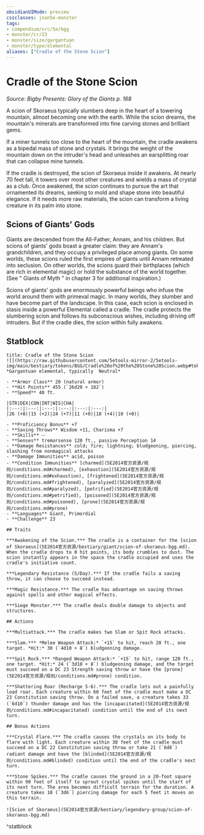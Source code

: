 ```yaml
---
obsidianUIMode: preview
cssclasses: json5e-monster
tags:
- compendium/src/5e/bgg
- monster/cr/23
- monster/size/gargantuan
- monster/type/elemental
aliases: ["Cradle of the Stone Scion"]
---
```

# Cradle of the Stone Scion
*Source: Bigby Presents: Glory of the Giants p. 168*  

A scion of Skoraeus typically slumbers deep in the heart of a towering mountain, almost becoming one with the earth. While the scion dreams, the mountain's minerals are transformed into fine carving stones and brilliant gems.

If a miner tunnels too close to the heart of the mountain, the cradle awakens as a bipedal mass of stone and crystals. It brings the weight of the mountain down on the intruder's head and unleashes an earsplitting roar that can collapse mine tunnels.

If the cradle is destroyed, the scion of Skoraeus inside it awakens. At nearly 70 feet tall, it towers over most other creatures and wields a mass of crystal as a club. Once awakened, the scion continues to pursue the art that ornamented its dreams, seeking to mold and shape stone into beautiful elegance. If it needs more raw materials, the scion can transform a living creature in its palm into stone.

## Scions of Giants' Gods

Giants are descended from the All-Father, Annam, and his children. But scions of giants' gods boast a greater claim: they are Annam's grandchildren, and they occupy a privileged place among giants. On some worlds, these scions ruled the first empires of giants until Annam retreated into seclusion. On other worlds, the scions guard their birthplaces (which are rich in elemental magic) or hold the substance of the world together. (See " Giants of Myth " in chapter 3 for additional inspiration.)

Scions of giants' gods are enormously powerful beings who infuse the world around them with primeval magic. In many worlds, they slumber and have become part of the landscape. In this case, each scion is enclosed in stasis inside a powerful Elemental called a cradle. The cradle protects the slumbering scion and follows its subconscious wishes, including driving off intruders. But if the cradle dies, the scion within fully awakens.

## Statblock

```ad-statblock
title: Cradle of the Stone Scion
![](https://raw.githubusercontent.com/5etools-mirror-2/5etools-img/main/bestiary/tokens/BGG/Cradle%20of%20the%20Stone%20Scion.webp#token)
*Gargantuan elemental, typically  Neutral*

- **Armor Class** 20 (natural armor)
- **Hit Points** 455 (`26d20 + 182`)
- **Speed** 40 ft.

|STR|DEX|CON|INT|WIS|CHA|
|:---:|:---:|:---:|:---:|:---:|:---:|
|26 (+8)|15 (+2)|24 (+7)|11 (+0)|18 (+4)|10 (+0)|

- **Proficiency Bonus** +7
- **Saving Throws** Wisdom +11, Charisma +7
- **Skills** ⏤
- **Senses** tremorsense 120 ft., passive Perception 14
- **Damage Resistances** cold; fire; lightning; bludgeoning, piercing, slashing from nonmagical attacks
- **Damage Immunities** acid, poison
- **Condition Immunities** [charmed](5E2014官方资源/规则/conditions.md#charmed), [exhaustion](5E2014官方资源/规则/conditions.md#exhaustion), [frightened](5E2014官方资源/规则/conditions.md#frightened), [paralyzed](5E2014官方资源/规则/conditions.md#paralyzed), [petrified](5E2014官方资源/规则/conditions.md#petrified), [poisoned](5E2014官方资源/规则/conditions.md#poisoned), [prone](5E2014官方资源/规则/conditions.md#prone)
- **Languages** Giant, Primordial
- **Challenge** 23

## Traits

***Awakening of the Scion.*** The cradle is a container for the [scion of Skoraeus](5E2014官方资源/bestiary/giant/scion-of-skoraeus-bgg.md). When the cradle drops to 0 hit points, its body crumbles to dust. The scion instantly appears in the space the cradle occupied and uses the cradle's initiative count.

***Legendary Resistance (5/Day).*** If the cradle fails a saving throw, it can choose to succeed instead.

***Magic Resistance.*** The cradle has advantage on saving throws against spells and other magical effects.

***Siege Monster.*** The cradle deals double damage to objects and structures.

## Actions

***Multiattack.*** The cradle makes two Slam or Spit Rock attacks.

***Slam.*** *Melee Weapon Attack:* `+15` to hit, reach 20 ft., one target. *Hit:* 30 (`4d10 + 8`) bludgeoning damage.

***Spit Rock.*** *Ranged Weapon Attack:* `+15` to hit, range 120 ft., one target. *Hit:* 24 (`3d10 + 8`) bludgeoning damage, and the target must succeed on a DC 23 Strength saving throw or have the [prone](5E2014官方资源/规则/conditions.md#prone) condition.

***Shattering Roar (Recharge 5-6).*** The cradle lets out a painfully load roar. Each creature within 60 feet of the cradle must make a DC 23 Constitution saving throw. On a failed save, a creature takes 33 (`6d10`) thunder damage and has the [incapacitated](5E2014官方资源/规则/conditions.md#incapacitated) condition until the end of its next turn.

## Bonus Actions

***Crystal Flare.*** The cradle causes the crystals on its body to flare with light. Each creature within 30 feet of the cradle must succeed on a DC 22 Constitution saving throw or take 21 (`6d6`) radiant damage and have the [blinded](5E2014官方资源/规则/conditions.md#blinded) condition until the end of the cradle's next turn.

***Stone Spikes.*** The cradle causes the ground in a 20-foot square within 90 feet of itself to sprout crystal spikes until the start of its next turn. The area becomes difficult terrain for the duration. A creature takes 10 (`3d6`) piercing damage for each 5 feet it moves on this terrain.

![Scion of Skoraeus](5E2014官方资源/bestiary/legendary-group/scion-of-skoraeus-bgg.md)
```
^statblock